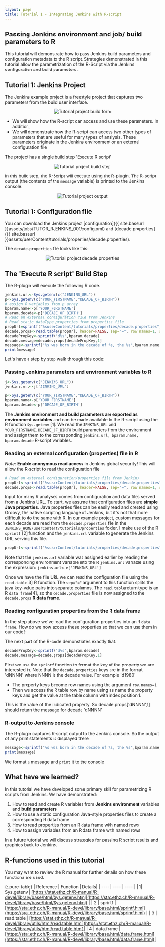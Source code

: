 ```yaml
---
layout: page
title: Tutorial 1 - Integrating Jenkins with R-script
---
```


## Passing Jenkins environment and job/ build parameters to R

This tutorial will demonstrate how to pass Jenkins build parameters and configuration metadata to the  R script. Strategies demonstrated in  this tutorial allow the parametrization of the R-Script via the Jenkins configuration and build parameters.

## Tutorial 1: Jenkins Project

The Jenkins example project is a freestyle project that captures two parameters from the build user interface.
<center><img src='{{ site.baseurl }}assets/img/tutorials/integrating-jenkins-rscript/tutor_rjenkins_001.png' alt="Tutorial project build form" /></center>

- We will show how the R-script can access and use these parameters. In addition,
- We will demonstrate how the R-script can access two other types of parameters that are useful for many types of analysis. These parameters originate in the Jenkins environment or an external configuration file

The project has a single build step 'Execute R script'

<center><img src='{{ site.baseurl }}assets/img/tutorials/integrating-jenkins-rscript/tutor_rjenkins_buildStep.png' alt="Tutorial project build step" /></center>

In this build step, the R-Script will execute using the R-plugin. The R-script output  (the contents of the ```message```  variable) is printed to the Jenkins console.

<center><img src='{{ site.baseurl }}assets/img/tutorials/integrating-jenkins-rscript/tutor_rjenkins_output.png' alt="Tutorial project output" /></center>

## Tutorial 1: Configuration file

You can download the Jenkins project [configuration]({{ site.baseurl }}assets/jobs/TUTOR_RJENKINS_001/config.xml) and [decade.properties]({{ site.baseurl }}assets/userContent/tutorials/properties/decade.properties).

The ```decade.properties``` file looks like this:

<center><img src='{{ site.baseurl }}assets/img/tutorials/integrating-jenkins-rscript/tutor_rjenkins_props.png' alt="Tutorial project decade.properties" /></center>

## The 'Execute R script' Build Step

The R-plugin will execute the following R code.

```R
jenkins.url<-Sys.getenv(c("JENKINS_URL"))
p<-Sys.getenv(c("YOUR_FIRSTNAME","DECADE_OF_BIRTH"))
# assign R variables from p array
bparam.name<-p['YOUR_FIRSTNAME']
bparam.decade<-p['DECADE_OF_BIRTH']
# Read an external configuration file from Jenkins
# Read static dataType properties from properties file
propUrl=sprintf("%suserContent/tutorials/properties/decade.properties",jenkins.url)
decade.props<-read.table(propUrl, header=FALSE, sep="=", row.names=1, strip.white=TRUE, na.strings="NA", stringsAsFactors=FALSE)
decadePropKey<-sprintf("d%s",bparam.decade)
decade.message=decade.props[decadePropKey,1]
message<-sprintf("%s was born in the decade of %s, the %s",bparam.name, bparam.decade, decade.message)
print(message)
```

Let's have a step by step walk through this code:

### Passing Jenkins parameters and environment variables to R

```R
j<-Sys.getenv(c("JENKINS_URL"))
jenkins.url<-j['JENKINS_URL']

p<-Sys.getenv(c("YOUR_FIRSTNAME","DECADE_OF_BIRTH"))
bparam.name<-p['YOUR_FIRSTNAME']
bparam.decade<-p['DECADE_OF_BIRTH']
```
The **Jenkins environment and build parameters are exported as environment variables** and can be made available to the R-script using the R function `Sys.getenv` [1]. We read the ``` JENKINS_URL ``` and ```YOUR_FIRSTNAME,DECADE_OF_BIRTH``` build parameters from the environment and assign them to the corresponding ```jenkins.url, bparam.name, bparam.decade``` R-script variables.

### Reading an external configuration (properties) file in R

*Note*: **Enable anonymous read access** in Jenkins global security! This will allow the R-script to read the configuration file

```R
# Read an external configuration/properties file from Jenkins
propUrl<-sprintf("%suserContent/tutorials/properties/decade.properties",jenkins.url)
decade.props<-read.table(propUrl, header=FALSE, sep="=", row.names=1, strip.white=TRUE, na.strings="NA", stringsAsFactors=FALSE)
```
Input for many R analyses comes from configuration and data files served from a Jenkins URL. 
To start, we assume that configuration files are **simple Java properties**. Java properties files can be easily read and created using Groovy, the native scripting language of Jenkins, but it's not that more difficult to do the same with R.
In our example project, custom messages for each decade are read from the `decade.properties` file in the `JENKINS_HOME/userContent/tutorials/properties` folder. I make use of the R `sprintf` [2] function and the `jenkins.url` variable to generate the Jenkins URL serving this file.

```R
propUrl<-sprintf("%suserContent/tutorials/properties/decade.properties",jenkins.url)
```

Note that the `jenkins.url` variable was assigned earlier by reading the corresponding environment variable into the R `jenkins.url` variable using the expression: `jenkins.url<-e['JENKINS_URL']`

Once we have the file URL we can read the configuration file using the `read.table`[3] R function. The `sep="="` argument to this function splits the java key-value pairs into separate columns. The `read.table`return type is an R `data frame`[4], so the `decade.properties` file is now assigned to the `decade.props` **R data frame**.

### Reading configuration properties from the R data frame

In the step above we've read the configuration properties into an R `data frame`. 
How do we now access these properties so that we can use them in our code? 

The next part of the R-code demonstrates exactly that.

```R 
decadePropKey<-sprintf("d%s",bparam.decade)
decade.message=decade.props[decadePropKey,1]
```

First we use the `sprintf` function to format the key of the property we are interested in. Note that the `decade.properties` keys are in the format 'dNNNN' where NNNN is the decade value. For example 'd1980'

- The property keys become row names using the argument `row.names=1`
- Then we access the R table row by name using as name the property keys and get the value at the table column with index position 1. 

This is the value of the indicated property. So decade.props['dNNNN',1] should return the message for decade 'dNNNN' 

### R-output to Jenkins console

The R-plugin captures R-script output to the Jenkins console. So the output of any print statements is displayed there

```R 
message<-sprintf("%s was born in the decade of %s, the %s",bparam.name, bparam.decade, decade.message)
print(message)
```

We format a message and `print` it to the console

## What have we learned?

In this tutorial we have developed some primary skill for parametrizing R scripts from Jenkins. We have demonstrated:

1. How to read and create R variables from **Jenkins environment** variables and **build parameters**
2. How to use a static configuration Java-style properties files to create a corresponding R data frame
3. How to read properties from an R data frame with named rows
4. How to assign variables from an R data frame with named rows

In a future tutorial we will discuss strategies for passing R script results and graphics back to Jenkins. 

## R-functions used in this tutorial

You may want to review the R manual for further details on how these functions are used.

{:.pure-table}
| Reference | Function | Details|
| ---- | ---- | ---- |
| 1| Sys.getenv | [https://stat.ethz.ch/R-manual/R-devel/library/base/html/Sys.getenv.html](https://stat.ethz.ch/R-manual/R-devel/library/base/html/Sys.getenv.html) |
| 2 | sprintf | [https://stat.ethz.ch/R-manual/R-devel/library/base/html/sprintf.html](https://stat.ethz.ch/R-manual/R-devel/library/base/html/sprintf.html) |
| 3 | read.table | [https://stat.ethz.ch/R-manual/R-devel/library/utils/html/read.table.html](https://stat.ethz.ch/R-manual/R-devel/library/utils/html/read.table.html)|
| 4 | data.frame | [https://stat.ethz.ch/R-manual/R-devel/library/base/html/data.frame.html](https://stat.ethz.ch/R-manual/R-devel/library/base/html/data.frame.html)|

